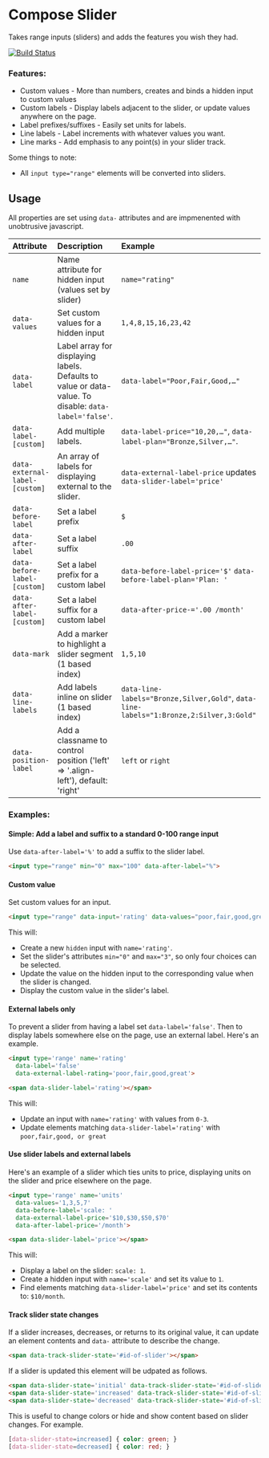 # Compose Slider

Takes range inputs (sliders) and adds the features you wish they had.

[![Build Status](http://img.shields.io/travis/compose-ui/slider.svg?style=flat-square)](https://travis-ci.org/compose-ui/slider)

### Features:

- Custom values - More than numbers, creates and binds a hidden input to custom values
- Custom labels - Display labels adjacent to the slider, or update values anywhere on the page.
- Label prefixes/suffixes - Easily set units for labels.
- Line labels - Label increments with whatever values you want.
- Line marks - Add emphasis to any point(s) in your slider track.

Some things to note:

- All `input type="range"` elements will be converted into sliders.

## Usage

All properties are set using `data-` attributes and are impmenented with unobtrusive
javascript.

| Attribute | Description | Example |
|:--------|:------------|:--------|
| `name`                | Name attribute for hidden input (values set by slider)      | `name="rating"` |
| `data-values`         | Set custom values for a hidden input                        | `1,4,8,15,16,23,42` |
| `data-label`          | Label array for displaying labels. Defaults to value or data-value. To disable: `data-label='false'`. | `data-label="Poor,Fair,Good,…"` |
| `data-label-[custom]` | Add multiple labels. | `data-label-price="10,20,…"`, `data-label-plan="Bronze,Silver,…"`.|
| `data-external-label-[custom]` | An array of labels for displaying external to the slider. | `data-external-label-price` updates `data-slider-label='price'` |
| `data-before-label`   | Set a label prefix                                          | `$` |
| `data-after-label`    | Set a label suffix                                          | `.00` |
| `data-before-label-[custom]`   | Set a label prefix for a custom label              | `data-before-label-price='$'` `data-before-label-plan='Plan: '` |
| `data-after-label-[custom]`    | Set a label suffix for a custom label              | `data-after-price-='.00 /month'` |
| `data-mark`           | Add a marker to highlight a slider segment (1 based index)  | `1,5,10` |
| `data-line-labels`    | Add labels inline on slider (1 based index)                 | `data-line-labels="Bronze,Silver,Gold"`, `data-line-labels="1:Bronze,2:Silver,3:Gold"` |
| `data-position-label` | Add a classname to control position ('left' => '.align-left'), default: 'right'  | `left` or `right` |


### Examples:

#### Simple: Add a label and suffix to a standard 0-100 range input

Use `data-after-label='%'` to add a suffix to the slider label.

```html
<input type="range" min="0" max="100" data-after-label="%">
```

#### Custom value

Set custom values for an input. 

```html
<input type="range" data-input='rating' data-values="poor,fair,good,great">
```

This will:

- Create a new `hidden` input with `name='rating'`.
- Set the slider's attributes `min="0"` and `max="3"`, so only four choices can be selected.
- Update the value on the hidden input to the corresponding value when the slider is changed.
- Display the custom value in the slider's label.

#### External labels only

To prevent a slider from having a label set `data-label='false'`. Then to display labels somewhere else on the page, use an external label. Here's an example.

```html
<input type='range' name='rating'
  data-label='false'
  data-external-label-rating='poor,fair,good,great'>

<span data-slider-label='rating'></span>
```

This will:

- Update an input with `name='rating'` with values from `0-3`.
- Update elements matching `data-slider-label='rating'` with `poor,fair,good, or great`

#### Use slider labels and external labels

Here's an example of a slider which ties units to price, displaying units on the slider and price elsewhere on the page.

```html
<input type='range' name='units'
  data-values='1,3,5,7'
  data-before-label='scale: '
  data-external-label-price='$10,$30,$50,$70'
  data-after-label-price='/month'>

<span data-slider-label='price'></span>
```

This will:

- Display a label on the slider: `scale: 1`.
- Create a hidden input with `name='scale'` and set its value to `1`.
- Find elements matching `data-slider-label='price'` and set its contents to: `$10/month`.


#### Track slider state changes

If a slider increases, decreases, or returns to its original value, it can update an element contents and `data-` attribute to describe the change.

```html
<span data-track-slider-state='#id-of-slider'></span>
```

If a slider is updated this element will be udpated as follows.

```html
<span data-slider-state='initial' data-track-slider-state='#id-of-slider'></span>
<span data-slider-state='increased' data-track-slider-state='#id-of-slider'></span>
<span data-slider-state='decreased' data-track-slider-state='#id-of-slider'></span>
```

This is useful to change colors or hide and show content based on slider changes. For example.

```css
[data-slider-state=increased] { color: green; }
[data-slider-state=decreased] { color: red; }
```

